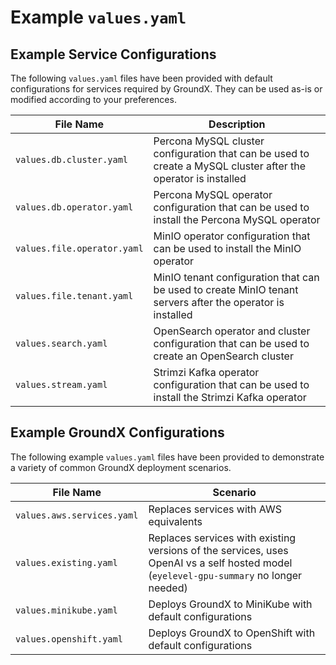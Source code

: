 # Example `values.yaml`

## Example Service Configurations

The following `values.yaml` files have been provided with default configurations for services required by GroundX. They can be used as-is or modified according to your preferences.

| File Name                   | Description                                                                                                                              |
|-----------------------------|------------------------------------------------------------------------------------------------------------------------------------------|
| `values.db.cluster.yaml`    | Percona MySQL cluster configuration that can be used to create a MySQL cluster after the operator is installed                           |
| `values.db.operator.yaml`   | Percona MySQL operator configuration that can be used to install the Percona MySQL operator                                              |
| `values.file.operator.yaml` | MinIO operator configuration that can be used to install the MinIO operator                                                              |
| `values.file.tenant.yaml`   | MinIO tenant configuration that can be used to create MinIO tenant servers after the operator is installed                               |
| `values.search.yaml`        | OpenSearch operator and cluster configuration that can be used to create an OpenSearch cluster                                           |
| `values.stream.yaml`        | Strimzi Kafka operator configuration that can be used to install the Strimzi Kafka operator                                              |

## Example GroundX Configurations

The following example `values.yaml` files have been provided to demonstrate a variety of common GroundX deployment scenarios.

| File Name                   | Scenario                                                                                                                                 |
|-----------------------------|------------------------------------------------------------------------------------------------------------------------------------------|
| `values.aws.services.yaml`  | Replaces services with AWS equivalents                                                                                                   |
| `values.existing.yaml`      | Replaces services with existing versions of the services, uses OpenAI vs a self hosted model (`eyelevel-gpu-summary` no longer needed)   |
| `values.minikube.yaml`      | Deploys GroundX to MiniKube with default configurations                                                                                  |
| `values.openshift.yaml`     | Deploys GroundX to OpenShift with default configurations                                                                                 |
